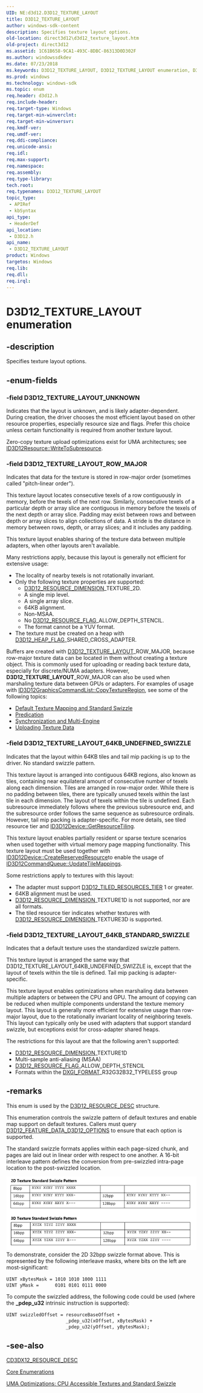 ```yaml
---
UID: NE:d3d12.D3D12_TEXTURE_LAYOUT
title: D3D12_TEXTURE_LAYOUT
author: windows-sdk-content
description: Specifies texture layout options.
old-location: direct3d12\d3d12_texture_layout.htm
old-project: direct3d12
ms.assetid: 1C61B658-9CA1-493C-8DBC-86313D0D302F
ms.author: windowssdkdev
ms.date: 07/23/2018
ms.keywords: D3D12_TEXTURE_LAYOUT, D3D12_TEXTURE_LAYOUT enumeration, D3D12_TEXTURE_LAYOUT_64KB_STANDARD_SWIZZLE, D3D12_TEXTURE_LAYOUT_64KB_UNDEFINED_SWIZZLE, D3D12_TEXTURE_LAYOUT_ROW_MAJOR, D3D12_TEXTURE_LAYOUT_UNKNOWN, d3d12/D3D12_TEXTURE_LAYOUT, d3d12/D3D12_TEXTURE_LAYOUT_64KB_STANDARD_SWIZZLE, d3d12/D3D12_TEXTURE_LAYOUT_64KB_UNDEFINED_SWIZZLE, d3d12/D3D12_TEXTURE_LAYOUT_ROW_MAJOR, d3d12/D3D12_TEXTURE_LAYOUT_UNKNOWN, direct3d12.d3d12_texture_layout
ms.prod: windows
ms.technology: windows-sdk
ms.topic: enum
req.header: d3d12.h
req.include-header: 
req.target-type: Windows
req.target-min-winverclnt: 
req.target-min-winversvr: 
req.kmdf-ver: 
req.umdf-ver: 
req.ddi-compliance: 
req.unicode-ansi: 
req.idl: 
req.max-support: 
req.namespace: 
req.assembly: 
req.type-library: 
tech.root: 
req.typenames: D3D12_TEXTURE_LAYOUT
topic_type:
 - APIRef
 - kbSyntax
api_type:
 - HeaderDef
api_location:
 - D3D12.h
api_name:
 - D3D12_TEXTURE_LAYOUT
product: Windows
targetos: Windows
req.lib: 
req.dll: 
req.irql: 
---
```


# D3D12_TEXTURE_LAYOUT enumeration


## -description


Specifies texture layout options.
        


## -enum-fields




### -field D3D12_TEXTURE_LAYOUT_UNKNOWN

Indicates that the layout is unknown, and is likely adapter-dependent.
              During creation, the driver chooses the most efficient layout based on other resource properties, especially resource size and flags.
              Prefer this choice unless certain functionality is required from another texture layout.
            

Zero-copy texture upload optimizations exist for UMA architectures; see <a href="https://msdn.microsoft.com/8781E2FE-8D82-41F5-B541-A96DA11CA290">ID3D12Resource::WriteToSubresource</a>.
            


### -field D3D12_TEXTURE_LAYOUT_ROW_MAJOR

Indicates that data for the texture is stored in row-major order (sometimes called "pitch-linear order").
            

This texture layout locates consecutive texels of a row contiguously in memory, before the texels of the next row.
              Similarly, consecutive texels of a particular depth or array slice are contiguous in memory before the texels of the next depth or array slice.
              Padding may exist between rows and between depth or array slices to align collections of data.
              A stride is the distance in memory between rows, depth, or array slices; and it includes any padding.
            

This texture layout enables sharing of the texture data between multiple adapters, when other layouts aren't available.
            

Many restrictions apply, because this layout is generally not efficient for extensive usage:
            

<ul>
<li>The locality of nearby texels is not rotationally invariant.
              </li>
<li>Only the following texture properties are supported:
                <ul>
<li>
<a href="https://msdn.microsoft.com/E04F3124-01FB-4EE7-BDF8-4821F2F1FCEB">D3D12_RESOURCE_DIMENSION</a>_TEXTURE_2D.
                  </li>
<li>A single mip level.
                  </li>
<li>A single array slice.
                  </li>
<li>64KB alignment.
                  </li>
<li>Non-MSAA.
                  </li>
<li>No <a href="https://msdn.microsoft.com/EC9DA05A-D0C0-4642-8E49-9ED98B4F19B4">D3D12_RESOURCE_FLAG</a>_ALLOW_DEPTH_STENCIL.
                  </li>
<li>The format cannot be a YUV format.
                  </li>
</ul>
</li>
<li>The texture must be created on a heap with <a href="https://msdn.microsoft.com/C3C1B611-714C-49DB-8034-9C9B7D6772E4">D3D12_HEAP_FLAG</a>_SHARED_CROSS_ADAPTER.
              </li>
</ul>
Buffers are created with <a href="https://msdn.microsoft.com/1C61B658-9CA1-493C-8DBC-86313D0D302F">D3D12_TEXTURE_LAYOUT</a>_ROW_MAJOR, because row-major texture data can be located in them without creating a texture object.
              This is commonly used for uploading or reading back texture data, especially for discrete/NUMA adapters.
              However, <b>D3D12_TEXTURE_LAYOUT</b>_ROW_MAJOR can also be used when marshaling texture data between GPUs or adapters.
              For examples of usage with <a href="https://msdn.microsoft.com/2EAFC6B9-376C-4801-8E53-BF0DB08943AA">ID3D12GraphicsCommandList::CopyTextureRegion</a>, see some of the following topics:
            

<ul>
<li>
<a href="https://msdn.microsoft.com/26C41948-9625-4786-BBDF-552D1F8A2437">Default Texture Mapping and Standard Swizzle</a>
</li>
<li>
<a href="https://msdn.microsoft.com/5C5138C7-F6E8-4646-961A-0E2312B5356B">Predication</a>
</li>
<li>
<a href="https://msdn.microsoft.com/93903F50-A6CA-41C2-863D-68D645586B4C">Synchronization and Multi-Engine</a>
</li>
<li>
<a href="https://msdn.microsoft.com/22A25A94-A45C-482D-853A-FA6860EE7E4E">Uploading Texture Data</a>
</li>
</ul>

### -field D3D12_TEXTURE_LAYOUT_64KB_UNDEFINED_SWIZZLE

Indicates that the layout within 64KB tiles and tail mip packing is up to the driver.
              No standard swizzle pattern.
            

This texture layout is arranged into contiguous 64KB regions, also known as tiles, containing near equilateral amount of consecutive number of texels along each dimension.
              Tiles are arranged in row-major order.
              While there is no padding between tiles, there are typically unused texels within the last tile in each dimension.
              The layout of texels within the tile is undefined.
              Each subresource immediately follows where the previous subresource end, and the subresource order follows the same sequence as subresource ordinals.
              However, tail mip packing is adapter-specific.
              For more details, see tiled resource tier and <a href="https://msdn.microsoft.com/32574750-92D3-4CAF-90C6-BA0DEF1E5464">ID3D12Device::GetResourceTiling</a>.
            

This texture layout enables partially resident or sparse texture scenarios when used together with virtual memory page mapping functionality.
              This texture layout must be used together with <a href="https://msdn.microsoft.com/37E74129-1B5C-4997-A584-D7E9F92342EA">ID3D12Device::CreateReservedResource</a>to enable the usage of <a href="https://msdn.microsoft.com/8A8017E5-AB55-4660-855B-D6F93F69CB52">ID3D12CommandQueue::UpdateTileMappings</a>.
            

Some restrictions apply to textures with this layout:
            

<ul>
<li>The adapter must support <a href="https://msdn.microsoft.com/ADBA96C3-BD9E-4F12-89C8-371F6F7D369D">D3D12_TILED_RESOURCES_TIER</a> 1 or greater.
              </li>
<li>64KB alignment must be used.
              </li>
<li>
<a href="https://msdn.microsoft.com/E04F3124-01FB-4EE7-BDF8-4821F2F1FCEB">D3D12_RESOURCE_DIMENSION</a>_TEXTURE1D is not supported, nor are all formats.
              </li>
<li>The tiled resource tier indicates whether textures with <a href="https://msdn.microsoft.com/E04F3124-01FB-4EE7-BDF8-4821F2F1FCEB">D3D12_RESOURCE_DIMENSION</a>_TEXTURE3D is supported.
              </li>
</ul>

### -field D3D12_TEXTURE_LAYOUT_64KB_STANDARD_SWIZZLE

Indicates that a default texture uses the standardized swizzle pattern.
            

This texture layout is arranged the same way that D3D12_TEXTURE_LAYOUT_64KB_UNDEFINED_SWIZZLE is, except that the layout of texels within the tile is defined.
              Tail mip packing is adapter-specific.
            

This texture layout enables optimizations when marshaling data between multiple adapters or between the CPU and GPU.
              The amount of copying can be reduced when multiple components understand the texture memory layout.
              This layout is generally more efficient for extensive usage than row-major layout, due to the rotationally invariant locality of neighboring texels.
              This layout can typically only be used with adapters that support standard swizzle, but exceptions exist for cross-adapter shared heaps.
            

The restrictions for this layout are that the following aren't supported:
            

<ul>
<li>
<a href="https://msdn.microsoft.com/E04F3124-01FB-4EE7-BDF8-4821F2F1FCEB">D3D12_RESOURCE_DIMENSION</a>_TEXTURE1D
              </li>
<li>Multi-sample anti-aliasing (MSAA)
              </li>
<li>
<a href="https://msdn.microsoft.com/EC9DA05A-D0C0-4642-8E49-9ED98B4F19B4">D3D12_RESOURCE_FLAG</a>_ALLOW_DEPTH_STENCIL
              </li>
<li>Formats within the <a href="https://msdn.microsoft.com/dce61bc4-4ed5-4e64-84e8-6db88025e5c2">DXGI_FORMAT</a>_R32G32B32_TYPELESS group
              </li>
</ul>

## -remarks



This enum is used by the <a href="https://msdn.microsoft.com/908BCB65-A7C6-473D-81AB-CCCA029AB6F9">D3D12_RESOURCE_DESC</a> structure.
      

This enumeration controls the swizzle pattern of default textures and enable map support on default textures.
          Callers must query <a href="https://msdn.microsoft.com/3193E3CC-C6CA-43D4-8D8C-41B7FCEE2BDF">D3D12_FEATURE_DATA_D3D12_OPTIONS</a> to ensure that each option is supported.
        

The standard swizzle formats applies within each page-sized chunk, and pages are laid out in linear order with respect to one another.
          A 16-bit interleave pattern defines the conversion from pre-swizzled intra-page location to the post-swizzled location.
        

<img alt="Standard swizzle patterns" src="images/d3d12_standardswizzle.png"/>
To demonstrate, consider the 2D 32bpp swizzle format above.
          This is represented by the following interleave masks, where bits on the left are most-significant:
        

<pre class="syntax" xml:space="preserve"><code>UINT xBytesMask = 1010 1010 1000 1111
UINT yMask =      0101 0101 0111 0000</code></pre>
To compute the swizzled address, the following code could be used (where the <b>_pdep_u32</b> intrinsic instruction is supported):
        

<pre class="syntax" xml:space="preserve"><code>UINT swizzledOffset = resourceBaseOffset +
                      _pdep_u32(xOffset, xBytesMask) +
                      _pdep_u32(yOffset, yBytesMask);</code></pre>



## -see-also




<a href="https://msdn.microsoft.com/F18D41BE-8AEF-444E-AC8B-EC57C63BF083">CD3DX12_RESOURCE_DESC</a>



<a href="https://msdn.microsoft.com/76E76C85-128E-4F0E-9711-C72C4CF6C835">Core Enumerations</a>



<a href="https://msdn.microsoft.com/26C41948-9625-4786-BBDF-552D1F8A2437">UMA Optimizations: CPU Accessible Textures and Standard Swizzle</a>
 

 

